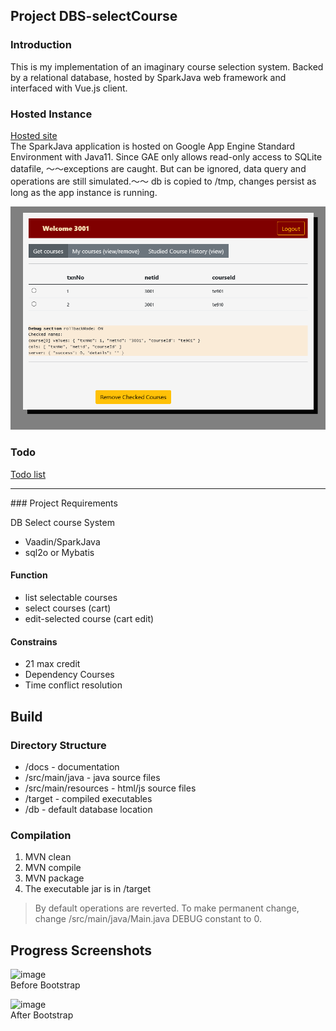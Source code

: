 Project DBS-selectCourse
--
### Introduction
This is my implementation of an imaginary course selection system.  Backed by a relational database, hosted by SparkJava web framework and interfaced with Vue.js client.
### Hosted Instance
[Hosted site](https://second-pursuit-310310.df.r.appspot.com/)<br>
The SparkJava application is hosted on Google App Engine Standard Environment with Java11.
Since GAE only allows read-only access to SQLite datafile, ～～exceptions are caught.  But can be ignored, data query and operations are still simulated.～～ db is copied to /tmp, changes persist as long as the app instance is running.

![preview](docs/preview.png)

### Todo
[Todo list](TODO.md)


<hr>
### Project Requirements

DB Select course System
-	Vaadin/SparkJava
-	sql2o or Mybatis


#### Function
-	list selectable courses
-	select courses (cart)
-	edit-selected course (cart edit)

#### Constrains
-	21 max credit
-	Dependency Courses
-	Time conflict resolution



## Build

### Directory Structure
- /docs - documentation
- /src/main/java - java source files
- /src/main/resources - html/js source files
- /target - compiled executables
- /db - default database location

### Compilation
1. MVN clean
2. MVN compile
3. MVN package
4. The executable jar is in /target

> By default operations are reverted.  To make permanent change, change /src/main/java/Main.java DEBUG constant to 0. 
> 


## Progress Screenshots
![image](https://user-images.githubusercontent.com/11556527/111413472-4b2b6780-8719-11eb-9b53-fddde8011da6.png)
\
Before Bootstrap


![image](https://user-images.githubusercontent.com/11556527/111413680-aeb59500-8719-11eb-97c9-9c3e7cfd6db2.png)
\
After Bootstrap
